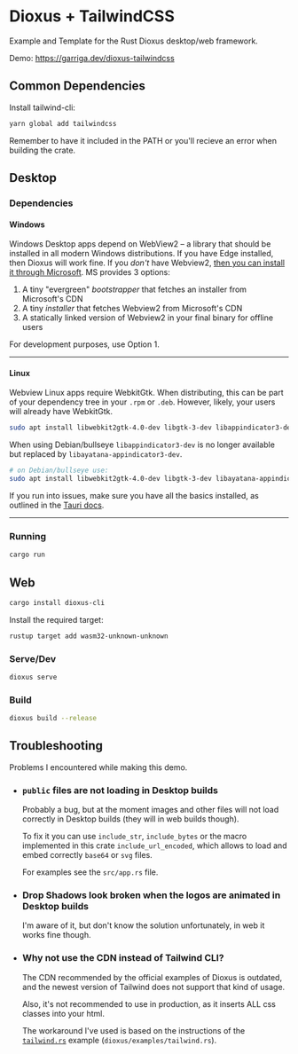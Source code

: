 # Dioxus + TailwindCSS
Example and Template for the Rust Dioxus desktop/web framework.

Demo: https://garriga.dev/dioxus-tailwindcss

## Common Dependencies
Install tailwind-cli:
```bash
yarn global add tailwindcss
```
Remember to have it included in the PATH or you'll recieve an error when building the crate.

## Desktop
### Dependencies
#### Windows

Windows Desktop apps depend on WebView2 – a library that should be installed in all modern Windows distributions. If you have Edge installed, then Dioxus will work fine. If you *don't* have Webview2, [then you can install it through Microsoft](https://developer.microsoft.com/en-us/microsoft-edge/webview2/). MS provides 3 options:

1. A tiny "evergreen" *bootstrapper* that fetches an installer from Microsoft's CDN
2. A tiny *installer* that fetches Webview2 from Microsoft's CDN
3. A statically linked version of Webview2 in your final binary for offline users

For development purposes, use Option 1.

---

#### Linux

Webview Linux apps require WebkitGtk. When distributing, this can be part of your dependency tree in your `.rpm` or `.deb`. However, likely, your users will already have WebkitGtk.

```bash
sudo apt install libwebkit2gtk-4.0-dev libgtk-3-dev libappindicator3-dev
```

When using Debian/bullseye `libappindicator3-dev` is no longer available but replaced by `libayatana-appindicator3-dev`.

```bash
# on Debian/bullseye use:
sudo apt install libwebkit2gtk-4.0-dev libgtk-3-dev libayatana-appindicator3-dev
```

If you run into issues, make sure you have all the basics installed, as outlined in the [Tauri docs](https://tauri.studio/v1/guides/getting-started/prerequisites#setting-up-linux).

---

### Running
```bash
cargo run
```

## Web
```bash
cargo install dioxus-cli
```
Install the required target:

```bash
rustup target add wasm32-unknown-unknown
```
### Serve/Dev
```bash
dioxus serve
```
### Build
```bash
dioxus build --release
``` 

## Troubleshooting
Problems I encountered while making this demo.

* ### `public` files are not loading in Desktop builds  
    Probably a bug, but at the moment images and other files will not load correctly in Desktop builds (they will in web builds though).
    
    To fix it you can use `include_str`, `include_bytes` or the macro implemented in this crate `include_url_encoded`, which allows to load and embed correctly `base64` or `svg` files.

    For examples see the `src/app.rs` file.

* ### Drop Shadows look broken when the logos are animated in Desktop builds
    I'm aware of it, but don't know the solution unfortunately, in web it works fine though.

* ### Why not use the CDN instead of Tailwind CLI?
    The CDN recommended by the official examples of Dioxus is outdated, and the newest version of Tailwind does not support that kind of usage.

    Also, it's not recommended to use in production, as it inserts ALL css classes into your html.

    The workaround I've used is based on the instructions of the [`tailwind.rs`](https://dev.to/arctic_hen7/how-to-set-up-tailwind-css-with-yew-and-trunk-il9) example (`dioxus/examples/tailwind.rs`).